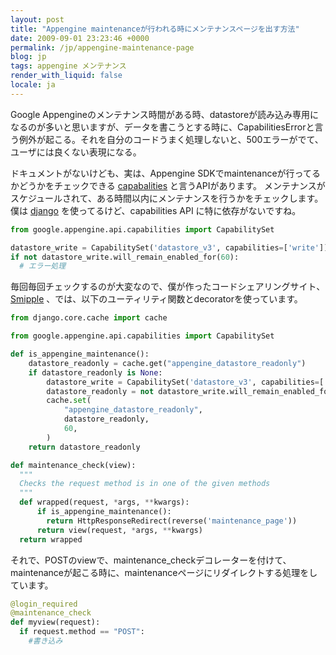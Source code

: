 ```yaml
---
layout: post
title: "Appengine maintenanceが行われる時にメンテナンスページを出す方法"
date: 2009-09-01 23:23:46 +0000
permalink: /jp/appengine-maintenance-page
blog: jp
tags: appengine メンテナンス
render_with_liquid: false
locale: ja
---
```


Google
Appengineのメンテナンス時間がある時、datastoreが読み込み専用になるのが多いと思いますが、データを書こうとする時に、CapabilitiesErrorと言う例外が起こる。それを自分のコードうまく処理しないと、500エラーがでて、ユーザには良くない表現になる。

ドキュメントがないけども、実は、Appengine SDKでmaintenanceが行ってるかどうかをチェックできる
[capabalities](http://code.google.com/p/googleappengine/source/browse/trunk/python/google/appengine/api/capabilities/__init__.py)
と言うAPIがあります。 メンテナンスがスケジュールされて、ある時間以内にメンテナンスを行うかをチェックします。僕は
[django](http://djangoproject.jp/) を使ってるけど、capabilities API に特に依存がないですね。

```python
from google.appengine.api.capabilities import CapabilitySet

datastore_write = CapabilitySet('datastore_v3', capabilities=['write'])
if not datastore_write.will_remain_enabled_for(60):
  # エラー処理
```

毎回毎回チェックするのが大変なので、僕が作ったコードシェアリングサイト、 [Smipple](http://www.smipple.net)
、では、以下のユーティリティ関数とdecoratorを使っています。

```python
from django.core.cache import cache

from google.appengine.api.capabilities import CapabilitySet

def is_appengine_maintenance():
    datastore_readonly = cache.get("appengine_datastore_readonly")
    if datastore_readonly is None:
        datastore_write = CapabilitySet('datastore_v3', capabilities=['write'])
        datastore_readonly = not datastore_write.will_remain_enabled_for(60)
        cache.set(
            "appengine_datastore_readonly",
            datastore_readonly,
            60,
        )
    return datastore_readonly

def maintenance_check(view):
  """
  Checks the request method is in one of the given methods
  """
  def wrapped(request, *args, **kwargs):
      if is_appengine_maintenance():
        return HttpResponseRedirect(reverse('maintenance_page'))
      return view(request, *args, **kwargs)
  return wrapped
```

それで、POSTのviewで、maintenance_checkデコレーターを付けて、maintenanceが起こる時に、maintenanceページにリダイレクトする処理をしています。

```python
@login_required
@maintenance_check
def myview(request):
  if request.method == "POST":
    #書き込み
```
